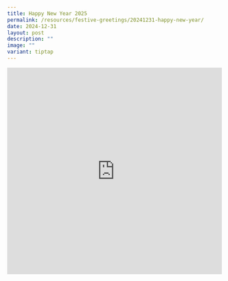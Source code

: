 ```yaml
---
title: Happy New Year 2025
permalink: /resources/festive-greetings/20241231-happy-new-year/
date: 2024-12-31
layout: post
description: ""
image: ""
variant: tiptap
---
```

<div class="iframe-wrapper">
<iframe style="border:none;overflow:hidden" height="481" width="500" allowfullscreen="true" frameborder="0" src="https://www.facebook.com/plugins/post.php?href=https%3A%2F%2Fwww.facebook.com%2Falpshealthcaresupplychain%2Fposts%2Fpfbid02Nc8mafNPgM41jfwNFi2QyriFokq5p249fLez1DMfxWn5jJHLahAVWfJohskTGgGDl&amp;show_text=true&amp;width=500"></iframe>
</div>
<p></p>